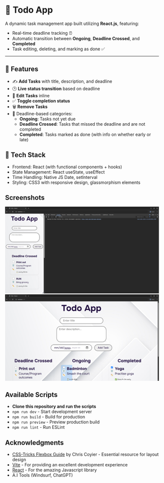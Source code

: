 # 📝 Todo App

A dynamic task management app built utilizing **React.js**, featuring:

- Real-time deadline tracking ⏰
- Automatic transition between **Ongoing**, **Deadline Crossed**, and **Completed**
- Task editing, deleting, and marking as done ✅

---

## 📸 Features

- ✍️ **Add Tasks** with title, description, and deadline
- 🕒 **Live status transition** based on deadline
- 🔁 **Edit Tasks** inline
- ✅ **Toggle completion status**
- 🗑️ **Remove Tasks**
- 📆 Deadline-based categories:
  - **Ongoing**: Tasks not yet due
  - **Deadline Crossed**: Tasks that missed the deadline and are not completed
  - **Completed**: Tasks marked as done (with info on whether early or late)

## 🧠 Tech Stack

- Frontend: React (with functional components + hooks)
- State Management: React useState, useEffect
- Time Handling: Native JS Date, setInterval
- Styling: CSS3 with responsive design, glassmorphism elements

## Screenshots

![alt text](image.png)
![alt text](image-1.png)

## Available Scripts

- **Clone this repository and run the scripts**
- `npm run dev` - Start development server
- `npm run build` - Build for production
- `npm run preview` - Preview production build
- `npm run lint` - Run ESLint

## Acknowledgments

- [CSS-Tricks Flexbox Guide](https://css-tricks.com/snippets/css/a-guide-to-flexbox/) by Chris Coyier - Essential resource for layout design
- [Vite](https://vitejs.dev/) - For providing an excellent development experience
- [React](https://reactjs.org/) - For the amazing Javascript library
- A.I Tools (Windsurf, ChatGPT)
